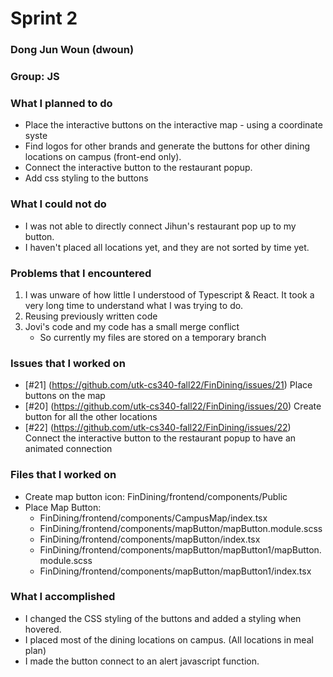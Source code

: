 # Sprint 2
### Dong Jun Woun (dwoun)
### Group: JS

### What I planned to do
* Place the interactive buttons on the interactive map - using a coordinate syste
* Find logos for other brands and generate the buttons for other dining locations on campus (front-end only).
* Connect the interactive button to the restaurant popup.
* Add css styling to the buttons


### What I could not do
* I was not able to directly connect Jihun's restaurant pop up to my button. 
* I haven't placed all locations yet, and they are not sorted by time yet.

### Problems that I encountered
1. I was unware of how little I understood of Typescript & React. It took a very long time to understand what I was trying to do.
2. Reusing previously written code 
3. Jovi's code and my code has a small merge conflict
   - So currently my files are stored on a temporary branch

### Issues that I worked on
* [#21] (https://github.com/utk-cs340-fall22/FinDining/issues/21) Place buttons on the map
* [#20] (https://github.com/utk-cs340-fall22/FinDining/issues/20) Create button for all the other locations
* [#22] (https://github.com/utk-cs340-fall22/FinDining/issues/22) Connect the interactive button to the restaurant popup to have an animated connection

### Files that I worked on
* Create map button icon: FinDining/frontend/components/Public
* Place Map Button: 
   * FinDining/frontend/components/CampusMap/index.tsx
   * FinDining/frontend/components/mapButton/mapButton.module.scss
   * FinDining/frontend/components/mapButton/index.tsx 
   * FinDining/frontend/components/mapButton/mapButton1/mapButton.module.scss
   * FinDining/frontend/components/mapButton/mapButton1/index.tsx 

### What I accomplished
* I changed the CSS styling of the buttons and added a styling when hovered.
* I placed most of the dining locations on campus. (All locations in meal plan)
* I made the button connect to an alert javascript function.